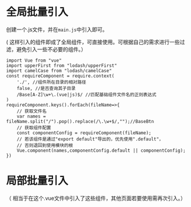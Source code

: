 # 全局批量引入

创建一个.js文件，并在`main.js`中引入即可。

( 这样引入的组件即成了全局组件，可直接使用。可根据自己的需求进行一些过滤，避免引入一些不必要的组件。）

```
import Vue from "vue"
import upperFirst from "lodash/upperFirst"
import camelCase from "lodash/camelCase"
const requireComponent = require.context(
    './', //组件所在目录的相对路径
    false, //是否查询其子目录
    /Base[A-Z]\w+\.(vue|js)$/ //匹配基础组件文件名的正则表达式
)
requireComponent.keys().forEach(fileName=>{
    // 获取文件名
    var names = fileName.split("/").pop().replace(/\.\w+$/,"");//BaseBtn
    // 获取组件配置
    const componentConfig = requireComponent(fileName);
    // 若该组件是通过"export default"导出的，优先使用".default"，
    // 否则退回到使用模块的根
    Vue.component(names,componentConfig.default || componentConfig);
})
```



# 局部批量引入

（ 相当于在这个.vue文件中引入了这些组件，其他页面若要使用需再次引入。）

<template>
    <div>
        <component v-bind:is="isWhich"></component>
    </div>
</template>
<script>
// 引入所有需要的动态组件
const requireComponent = require.context(
  "./", //组件所在目录的相对路径
  true, //是否查询其子目录
  /\w+\.vue$/ //匹配基础组件文件名的正则表达式
);
var comObj = {};
requireComponent.keys().forEach(fileName => {
  // 获取文件名
  var names = fileName
    .split("/")
    .pop()
    .replace(/\.\w+$/, "");
  // 获取组件配置
  const componentConfig = requireComponent(fileName);
  // 若该组件是通过"export default"导出的，优先使用".default"，否则退回到使用模块的根
  comObj[names] = componentConfig.default || componentConfig;
});
export default {
  data() {
    return {
        isWhich: ""
    }
  },
  mounted() {},
  components: comObj
};
</script>
